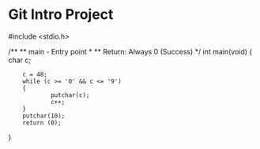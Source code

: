 # Git Intro Project

#include <stdio.h>

/**
 ** main - Entry point
 *
 ** Return: Always 0 (Success)
 */
int main(void)
{
        char c;

        c = 48;
        while (c >= '0' && c <= '9')
        {
                putchar(c);
                c++;
        }
        putchar(10);
        return (0);
}
